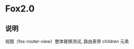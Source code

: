 <!--
 * @version: 1.0
 * @Author: 江成
 * @Date: 2021-07-12 16:41:22
-->

# Fox2.0

## 说明

视图（fox-router-view）整体替换测试, 路由表带 children 元素

